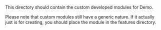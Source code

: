 This directory should contain the custom developed modules for Demo.

Please note that custom modules still have a generic nature. If it actually just
is for creating, you should place the module in the features directory.  